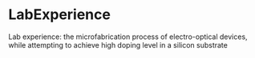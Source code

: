 # LabExperience
Lab experience: the microfabrication process of electro-optical devices, while attempting to achieve high doping level in a silicon substrate

